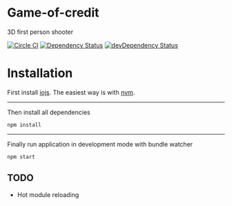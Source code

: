 # Game-of-credit
3D first person shooter

[![Circle CI](https://circleci.com/gh/svagi/Game-of-credit.svg?style=shield&circle)](https://circleci.com/gh/svagi/Game-of-credit)
[![Dependency Status](https://david-dm.org/svagi/Game-of-credit.png)](https://david-dm.org/svagi/Game-of-credit)
[![devDependency Status](https://david-dm.org/svagi/Game-of-credit/dev-status.png)](https://david-dm.org/svagi/Game-of-credit#info=devDependencies)

# Installation

First install [iojs](https://www.google.com).
The easiest way is with [nvm](https://github.com/creationix/nvm).

---
Then install all dependencies

    npm install

---
Finally run application in development mode with bundle watcher

    npm start


## TODO
- Hot module reloading
